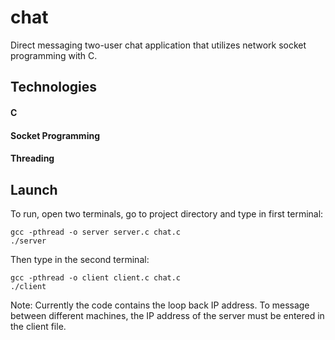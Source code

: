# chat

Direct messaging two-user chat application that utilizes network socket programming with C.

## Technologies

#### C

#### Socket Programming

#### Threading

## Launch

To run, open two terminals, go to project directory and type in first terminal:

```
gcc -pthread -o server server.c chat.c
./server
```

Then type in the second terminal:

```
gcc -pthread -o client client.c chat.c
./client
```

Note: Currently the code contains the loop back IP address. To message between different machines, the IP address of the server must be entered in the client file.
